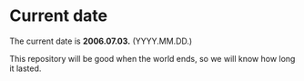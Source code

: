# Current date

The current date is **2006.07.03.** (YYYY.MM.DD.)

This repository will be good when the world ends, so we will know how long it lasted.